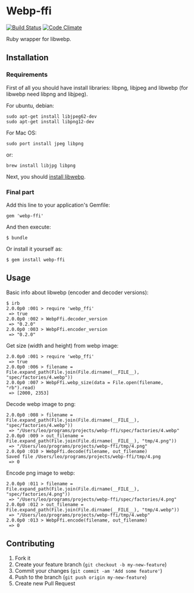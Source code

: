 # Webp-ffi

[![Build Status](https://travis-ci.org/le0pard/webp-ffi.png)](https://travis-ci.org/le0pard/webp-ffi) 
[![Code Climate](https://codeclimate.com/github/le0pard/webp-ffi.png)](https://codeclimate.com/github/le0pard/webp-ffi)

Ruby wrapper for libwebp.

## Installation

### Requirements

First of all you should have install libraries: libpng, libjpeg and libwebp (for libwebp need libpng and libjpeg).

For ubuntu, debian:

    sudo apt-get install libjpeg62-dev
    sudo apt-get install libpng12-dev
    
For Mac OS:

    sudo port install jpeg libpng
    
or:

    brew install libjpg libpng
    
Next, you should [install libwebp](https://developers.google.com/speed/webp/docs/compiling).

### Final part

Add this line to your application's Gemfile:

    gem 'webp-ffi'

And then execute:

    $ bundle

Or install it yourself as:

    $ gem install webp-ffi

## Usage

Basic info about libwebp (encoder and decoder versions):

    $ irb
    2.0.0p0 :001 > require 'webp_ffi'
     => true 
    2.0.0p0 :002 > WebpFfi.decoder_version
     => "0.2.0" 
    2.0.0p0 :003 > WebpFfi.encoder_version
     => "0.2.0"
     
Get size (width and height) from webp image:

    2.0.0p0 :001 > require 'webp_ffi'
     => true
    2.0.0p0 :006 > filename = File.expand_path(File.join(File.dirname(__FILE__), "spec/factories/4.webp"))
    2.0.0p0 :007 > WebpFfi.webp_size(data = File.open(filename, "rb").read)
     => [2000, 2353]
    
Decode webp image to png:

    2.0.0p0 :008 > filename = File.expand_path(File.join(File.dirname(__FILE__), "spec/factories/4.webp"))
     => "/Users/leo/programs/projects/webp-ffi/spec/factories/4.webp" 
    2.0.0p0 :009 > out_filename = File.expand_path(File.join(File.dirname(__FILE__), "tmp/4.png"))
     => "/Users/leo/programs/projects/webp-ffi/tmp/4.png" 
    2.0.0p0 :010 > WebpFfi.decode(filename, out_filename)
    Saved file /Users/leo/programs/projects/webp-ffi/tmp/4.png
     => 0 

Encode png image to webp:

    2.0.0p0 :011 > filename = File.expand_path(File.join(File.dirname(__FILE__), "spec/factories/4.png"))
     => "/Users/leo/programs/projects/webp-ffi/spec/factories/4.png" 
    2.0.0p0 :012 > out_filename = File.expand_path(File.join(File.dirname(__FILE__), "tmp/4.webp"))
     => "/Users/leo/programs/projects/webp-ffi/tmp/4.webp" 
    2.0.0p0 :013 > WebpFfi.encode(filename, out_filename)
     => 0

## Contributing

1. Fork it
2. Create your feature branch (`git checkout -b my-new-feature`)
3. Commit your changes (`git commit -am 'Add some feature'`)
4. Push to the branch (`git push origin my-new-feature`)
5. Create new Pull Request
